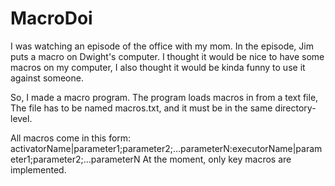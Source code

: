 # MacroDoi

I was watching an episode of the office with my mom. In the episode, Jim puts a macro on Dwight's computer. 
I thought it would be nice to have some macros on my computer, I also thought it would be kinda funny to use it against someone.

So, I made a macro program. The program loads macros in from a text file, The file has to be named macros.txt, and it must be in the same directory-level.

All macros come in this form: activatorName|parameter1;parameter2;...parameterN:executorName|parameter1;parameter2;...parameterN
At the moment, only key macros are implemented. 

